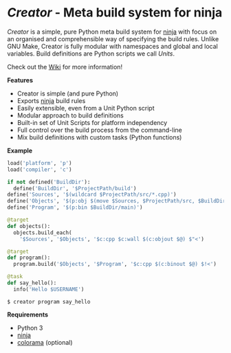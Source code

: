 *Creator* - Meta build system for ninja
=======================================

*Creator* is a simple, pure Python meta build system for [ninja][] with focus on an organised and comprehensible way of specifying the build rules. Unlike GNU Make, Creator is fully modular with namespaces and global and local variables. Build definitions are Python scripts we call *Units*.

Check out the [Wiki][] for more information!

__Features__

- Creator is simple (and pure Python)
- Exports [ninja][] build rules 
- Easily extensible, even from a Unit Python script
- Modular approach to build definitions
- Built-in set of Unit Scripts for platform independency
- Full control over the build process from the command-line
- Mix build definitions with custom tasks (Python functions)

__Example__

```python
load('platform', 'p')
load('compiler', 'c')

if not defined('BuildDir'):
  define('BuildDir', '$ProjectPath/build')
define('Sources', '$(wildcard $ProjectPath/src/*.cpp)')
define('Objects', '$(p:obj $(move $Sources, $ProjectPath/src, $BuildDir/obj))')
define('Program', '$(p:bin $BuildDir/main)')

@target
def objects():
  objects.build_each(
    '$Sources', '$Objects', '$c:cpp $c:wall $(c:objout $@) $"<')

@target
def program():
  program.build('$Objects', '$Program', '$c:cpp $(c:binout $@) $!<')

@task
def say_hello():
  info('Hello $USERNAME')
```

```
$ creator program say_hello
```

__Requirements__

- Python 3
- [ninja][]
- [colorama][] (optional)

[ninja]: https://github.com/martine/ninja
[colorama]: https://pypi.python.org/pypi/colorama
[Wiki]: https://github.com/creator-build/creator/wiki

